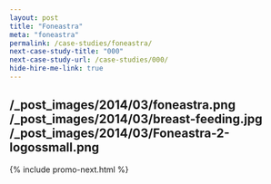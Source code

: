 ```yaml
---
layout: post
title: "Foneastra"
meta: "foneastra"
permalink: /case-studies/foneastra/
next-case-study-title: "000"
next-case-study-url: /case-studies/000/
hide-hire-me-link: true
---
```

/_post_images/2014/03/foneastra.png
/_post_images/2014/03/breast-feeding.jpg
/_post_images/2014/03/Foneastra-2-logossmall.png
---

{% include promo-next.html %}
